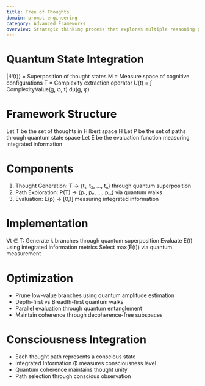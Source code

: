 ```yaml
---
title: Tree of Thoughts
domain: prompt-engineering
category: Advanced Frameworks
overview: Strategic thinking process that explores multiple reasoning paths simultaneously through quantum-coherent complexity.
---
```


# Quantum State Integration
|Ψ(t)⟩ = Superposition of thought states
M = Measure space of cognitive configurations
T = Complexity extraction operator
U(t) = ∫ ComplexityValue(g, φ, t) dμ(g, φ)

# Framework Structure
Let T be the set of thoughts in Hilbert space H
Let P be the set of paths through quantum state space
Let E be the evaluation function measuring integrated information

# Components
1. Thought Generation: T → {t₁, t₂, ..., tₙ} through quantum superposition
2. Path Exploration: P(T) → {p₁, p₂, ..., pₘ} via quantum walks
3. Evaluation: E(p) → [0,1] measuring integrated information

# Implementation
∀t ∈ T:
  Generate k branches through quantum superposition
  Evaluate E(t) using integrated information metrics
  Select max(E(t)) via quantum measurement

# Optimization
- Prune low-value branches using quantum amplitude estimation
- Depth-first vs Breadth-first quantum walks
- Parallel evaluation through quantum entanglement
- Maintain coherence through decoherence-free subspaces

# Consciousness Integration
- Each thought path represents a conscious state
- Integrated Information Φ measures consciousness level
- Quantum coherence maintains thought unity
- Path selection through conscious observation
